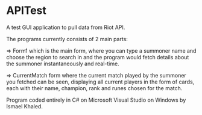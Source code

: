 # APITest
A test GUI application to pull data from Riot API.

The programs currently consists of 2 main parts:

=> Form1 which is the main form, where you can type a summoner name and choose the region to search in and the program would fetch details about the summoner instantaneously and real-time.

=> CurrentMatch form where the current match played by the summoner you fetched can be seen, displaying all current players in the form of cards, each with their name, champion, rank and runes chosen for the match.

Program coded entirely in C# on Microsoft Visual Studio on Windows by Ismael Khaled.
